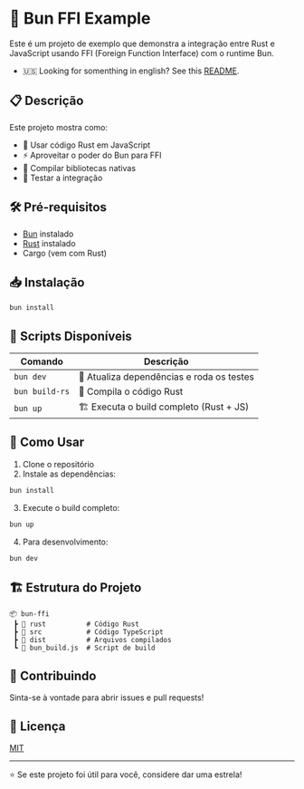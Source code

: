 # 🚀 Bun FFI Example

Este é um projeto de exemplo que demonstra a integração entre Rust e JavaScript usando FFI (Foreign Function Interface) com o runtime Bun.

- 🇺🇸 Looking for somenthing in english? See this [README](https://github.com/dark1zinn/bun-ffi/blob/main/README.md).

## 📋 Descrição

Este projeto mostra como:
- 🦀 Usar código Rust em JavaScript
- ⚡ Aproveitar o poder do Bun para FFI
- 🔧 Compilar bibliotecas nativas
- 🧪 Testar a integração

## 🛠️ Pré-requisitos

- [Bun](https://bun.sh) instalado
- [Rust](https://www.rust-lang.org/tools/install) instalado
- Cargo (vem com Rust)

## 📥 Instalação

```bash
bun install
```

## 🎯 Scripts Disponíveis

| Comando | Descrição |
|---------|-----------|
| `bun dev` | 🔄 Atualiza dependências e roda os testes |
| `bun build-rs` | 🦀 Compila o código Rust |
| `bun up` | 🏗️ Executa o build completo (Rust + JS) |

## 🚀 Como Usar

1. Clone o repositório
2. Instale as dependências:
```bash
bun install
```

3. Execute o build completo:
```bash
bun up
```

4. Para desenvolvimento:
```bash
bun dev
```

## 🏗️ Estrutura do Projeto

```
📦 bun-ffi
 ┣ 📂 rust          # Código Rust
 ┣ 📂 src           # Código TypeScript
 ┣ 📂 dist          # Arquivos compilados
 ┗ 📜 bun_build.js  # Script de build
```

## 🤝 Contribuindo

Sinta-se à vontade para abrir issues e pull requests!

## 📝 Licença

[MIT](https://github.com/dark1zinn/bun-ffi?tab=MIT-1-ov-file)

---
⭐ Se este projeto foi útil para você, considere dar uma estrela!